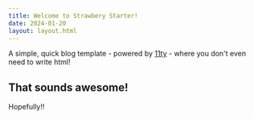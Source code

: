 ```yaml
---
title: Welcome to Strawbery Starter!
date: 2024-01-20
layout: layout.html
---
```

A simple, quick blog template - powered by [11ty](https://www.11ty.dev/) - where you don't even need to write html!

## That sounds awesome!
Hopefully!!